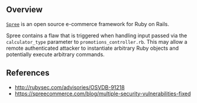 ## Overview
[`Spree`](https://rubygems.org/gems/spree) is an open source e-commerce framework for Ruby on Rails.

Spree contains a flaw that is triggered when handling input passed via the `calculator_type` parameter to `promotions_controller.rb`. This may allow a remote authenticated attacker to instantiate arbitrary Ruby objects and potentially execute arbitrary commands.

## References
- http://rubysec.com/advisories/OSVDB-91218
- https://spreecommerce.com/blog/multiple-security-vulnerabilities-fixed
